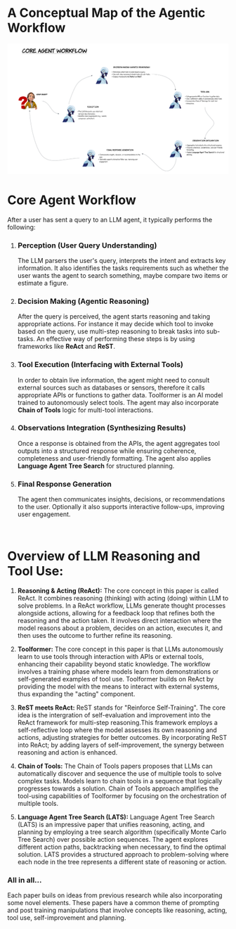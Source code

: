 # A Conceptual Map of the Agentic Workflow

![core-agent-workflow](../assets/core_agent_workflow.png)

# Core Agent Workflow
After a user has sent a query to an LLM agent, it typically performs the following:

1. ### Perception (User Query Understanding)
    The LLM parsers the user's query, interprets the intent and extracts key information. It also identifies the tasks requirements such as whether the user wants the agent to search something, maybe compare two items or estimate a figure.

2. ### Decision Making (Agentic Reasoning)
    After the query is perceived, the agent starts reasoning and taking appropriate actions. For instance it may decide which tool to invoke based on the query, use multi-step reasoning to break tasks into sub-tasks.
    An effective way of performing these steps is by using frameworks like **ReAct** and **ReST**.

3. ### Tool Execution (Interfacing with External Tools)
    In order to obtain live information, the agent might need to consult external sources such as databases or sensors, therefore it calls appropriate APIs or functions to gather data. Toolformer is an AI model trained to autonomously select tools. The agent may also incorporate **Chain of Tools** logic for multi-tool interactions.

4. ### Observations Integration (Synthesizing Results)
    Once a response is obtained from the APIs, the agent aggregates tool outputs into a structured response while ensuring coherence, completeness and user-friendly formatting. The agent also applies **Language Agent Tree Search** for structured planning.

5. ### Final Response Generation
    The agent then communicates insights, decisions, or recommendations to the user. Optionally it also supports interactive follow-ups, improving user engagement.

<br>

# Overview of LLM Reasoning and Tool Use:

1. **Reasoning & Acting (ReAct):**
The core concept in this paper is called ReAct. It combines reasoning (thinking) with acting (doing) within LLM to solve problems. In a ReAct workflow, LLMs generate thought processes alongside actions, allowing for a feedback loop that refines both the reasoning and the action taken. It involves direct interaction where the model reasons about a problem, decides on an action, executes it, and then uses the outcome to further refine its reasoning.

2. **Toolformer:**
The core concept in this paper is that LLMs autonomously learn to use tools through interaction with APIs or external tools, enhancing their capability beyond static knowledge. The workflow involves a training phase where models learn from demonstrations or self-generated examples of tool use. Toolformer builds on ReAct by providing the model with the means to interact with external systems, thus expanding the "acting" component.

3. **ReST meets ReAct:**
ReST stands for "Reinforce Self-Training". The core idea is the intergration of self-evaluation and improvement into the ReAct framework for multi-step reasoning.This framework employs a self-reflective loop where the model assesses its own reasoning and actions, adjusting strategies for better outcomes. By incorporating ReST into ReAct; by adding layers of self-improvement, the synergy between reasoning and action is enhanced.

4. **Chain of Tools:**
The Chain of Tools papers proposes that LLMs can automatically discover and sequence the use of multiple tools to solve complex tasks. Models learn to chain tools in a sequence that logically progresses towards a solution. Chain of Tools approach amplifies the tool-using capabilities of Toolformer by focusing on the orchestration of multiple tools.

5. **Language Agent Tree Search (LATS):**
Language Agent Tree Search (LATS) is an impressive paper that unifies reasoning, acting, and planning by employing a tree search algorithm (specifically Monte Carlo Tree Search) over possible action sequences. The agent explores different action paths, backtracking when necessary, to find the optimal solution. LATS provides a structured approach to problem-solving where each node in the tree represents a different state of reasoning or action.

### All in all...
Each paper buils on ideas from previous research while also incorporating some novel elements. These papers have a common theme of prompting and post training manipulations that involve concepts like reasoning, acting, tool use, self-improvement and planning.